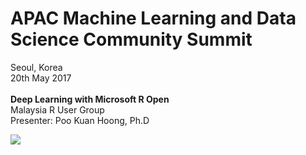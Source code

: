 # APAC Machine Learning and Data Science Community Summit
Seoul, Korea</br>
20th May 2017
</br>
</br>
**Deep Learning with Microsoft R Open**</br>
Malaysia R User Group</br>
Presenter: Poo Kuan Hoong, Ph.D</br>

![](https://1.bp.blogspot.com/-yNrMBhZ6iRQ/WRVegMjkw_I/AAAAAAADIMs/jCrNhac4v5UxYAJVaplxaJVDzxOBaumngCLcB/s1600/apac-datascience.png)